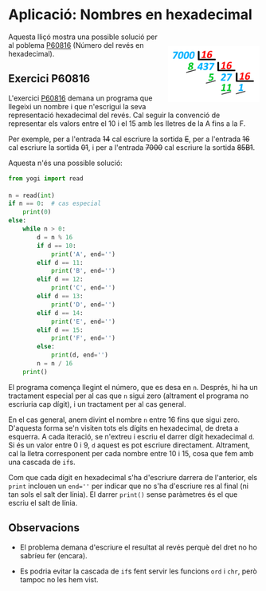 # Aplicació: Nombres en hexadecimal

<img src='./hexadecimals.png' style='height: 8em; float: right; margin: 2em 0 1em 1em;'/>


Aquesta lliçó mostra una possible solució per al poblema
[P60816](https://jutge.org/problems/P60816) (Número del revés en hexadecimal).


## Exercici P60816

L'exercici [P60816](https://jutge.org/problems/P60816) demana un programa que llegeixi un nombre i que n'escrigui la seva representació hexadecimal del revés. Cal seguir la convenció de representar els valors entre el 10 i el 15
amb les lletres de la A fins a la F.

Per exemple, per a l'entrada ~~14~~ cal escriure la sortida ~~E~~, per a l'entrada ~~16~~ cal escriure la sortida ~~01~~, i per a l'entrada ~~7000~~ cal escriure la sortida  ~~85B1~~.

Aquesta n'és una possible solució:

```python
from yogi import read

n = read(int)
if n == 0:  # cas especial
    print(0)
else:
    while n > 0:
        d = n % 16
        if d == 10:
            print('A', end='')
        elif d == 11:
            print('B', end='')
        elif d == 12:
            print('C', end='')
        elif d == 13:
            print('D', end='')
        elif d == 14:
            print('E', end='')
        elif d == 15:
            print('F', end='')
        else:
            print(d, end='')
        n = n / 16
    print()
```

El programa comença llegint el número, que es desa en `n`. Després, hi ha un tractament especial per al cas que `n` sigui zero (altrament el programa no escriuria cap dígit), i un tractament per al cas general.

En el cas general, anem divint el nombre `n` entre 16 fins que sigui zero. D'aquesta forma se'n visiten tots els dígits en hexadecimal, de dreta a esquerra. A cada iteració, se n'extreu i escriu el darrer dígit hexadecimal `d`. Si és un valor entre 0 i 9, `d` aquest es pot escriure directament. Altrament, cal la lletra corresponent per cada nombre entre 10 i 15, cosa que fem amb una cascada de `if`s.

Com que cada dígit en hexadecimal s'ha d'escriure darrera de l'anterior, els `print` inclouen un `end=''` per indicar que no s'ha d'escriure res al final (ni tan sols el salt der línia). El darrer `print()` sense paràmetres és el que escriu el salt de línia.

## Observacions

- El problema demana d'escriure el resultat al revés perquè del dret no ho sabríeu fer (encara).

- Es podria evitar la cascada de `if`s fent servir les funcions `ord` i `chr`, però tampoc no les hem vist.

<Autors autors="jpetit"/> 

